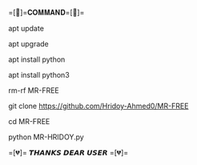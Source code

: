 =[💙]=𝐂𝐎𝐌𝐌𝐀𝐍𝐃=[💙]=

apt update

apt upgrade

apt install python

apt install python3

rm-rf MR-FREE 

git clone https://github.com/Hridoy-Ahmed0/MR-FREE

cd MR-FREE

python MR-HRIDOY.py

=[💔]= 𝙏𝙃𝘼𝙉𝙆𝙎 𝘿𝙀𝘼𝙍 𝙐𝙎𝙀𝙍 =[💔]=
